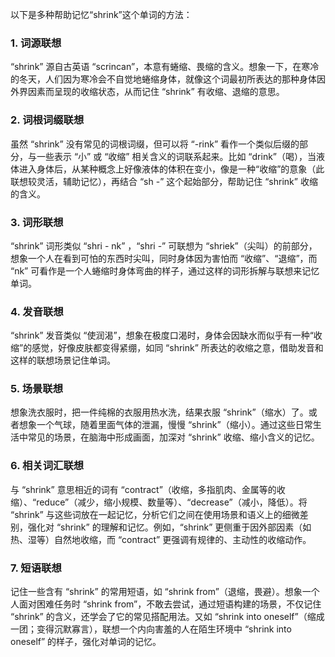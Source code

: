 以下是多种帮助记忆“shrink”这个单词的方法：

### 1. 词源联想
“shrink” 源自古英语 “scrincan”，本意有蜷缩、畏缩的含义。想象一下，在寒冷的冬天，人们因为寒冷会不自觉地蜷缩身体，就像这个词最初所表达的那种身体因外界因素而呈现的收缩状态，从而记住 “shrink” 有收缩、退缩的意思。

### 2. 词根词缀联想
虽然 “shrink” 没有常见的词根词缀，但可以将 “-rink” 看作一个类似后缀的部分，与一些表示 “小” 或 “收缩” 相关含义的词联系起来。比如 “drink”（喝），当液体进入身体后，从某种概念上好像液体的体积在变小，像是一种“收缩”的意象（此联想较灵活，辅助记忆），再结合 “sh -” 这个起始部分，帮助记住 “shrink” 收缩的含义。

### 3. 词形联想
“shrink” 词形类似 “shri - nk” ，“shri -” 可联想为 “shriek”（尖叫）的前部分，想象一个人在看到可怕的东西时尖叫，同时身体因为害怕而 “收缩”、“退缩”，而 “nk” 可看作是一个人蜷缩时身体弯曲的样子，通过这样的词形拆解与联想来记忆单词。

### 4. 发音联想
“shrink” 发音类似 “使润渴”，想象在极度口渴时，身体会因缺水而似乎有一种“收缩”的感觉，好像皮肤都变得紧绷，如同 “shrink” 所表达的收缩之意，借助发音和这样的联想场景记住单词。

### 5. 场景联想
想象洗衣服时，把一件纯棉的衣服用热水洗，结果衣服 “shrink”（缩水）了。或者想象一个气球，随着里面气体的泄漏，慢慢 “shrink”（缩小）。通过这些日常生活中常见的场景，在脑海中形成画面，加深对 “shrink” 收缩、缩小含义的记忆。

### 6. 相关词汇联想
与 “shrink” 意思相近的词有 “contract”（收缩，多指肌肉、金属等的收缩）、“reduce”（减少，缩小规模、数量等）、“decrease”（减小，降低）。将 “shrink” 与这些词放在一起记忆，分析它们之间在使用场景和语义上的细微差别，强化对 “shrink” 的理解和记忆。例如，“shrink” 更侧重于因外部因素（如热、湿等）自然地收缩，而 “contract” 更强调有规律的、主动性的收缩动作。

### 7. 短语联想
记住一些含有 “shrink” 的常用短语，如 “shrink from”（退缩，畏避）。想象一个人面对困难任务时 “shrink from”，不敢去尝试，通过短语构建的场景，不仅记住 “shrink” 的含义，还学会了它的常见搭配用法。又如 “shrink into oneself”（缩成一团；变得沉默寡言），联想一个内向害羞的人在陌生环境中 “shrink into oneself” 的样子，强化对单词的记忆。 